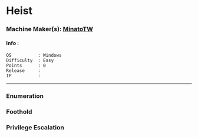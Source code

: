 # Heist
### Machine Maker(s): [MinatoTW](https://app.hackthebox.eu/users/8308)

#### Info :
``` 
OS          : Windows
Difficulty  : Easy
Points      : 0
Release     : 
IP          : 
```
---
### Enumeration
### Foothold
### Privilege Escalation